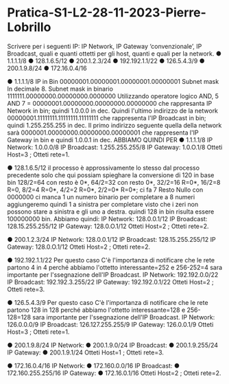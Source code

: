 # Pratica-S1-L2-28-11-2023-Pierre-Lobrillo
Scrivere per i seguenti IP: IP Network, IP Gateway ‘convenzionale’, IP Broadcast, quali e quanti ottetti per gli host, quanti e quali per la network. ● 1.1.1.1/8 ● 128.1.6.5/12 ● 200.1.2.3/24 ● 192.192.1.1/22 ● 126.5.4.3/9 ● 200.1.9.8/24 ● 172.16.0.4/16

● 1.1.1.1/8
IP in Bin 00000001.00000001.00000001.00000001
Subnet mask In decimale 8.
Subnet mask in binario 1111111.00000000.00000000.0000000
Utilizzando operatore logico AND, 5 AND 7 = 00000001.00000000.00000000.00000000 che rappresanta IP Network in bin; quindi 1.0.0.0 in dec.
Quindi l'ultimo indirizzo de la network 00000001.11111111.11111111.11111111 che rappresenta l'IP Broadcast in bin; quindi 1.255.255.255 in dec.
Il primo indirizzo seguente quella della network sarà 0000001.00000000.00000000.00000001 che rappresenta l'IP Gateway in bin e quindi 1.0.0.1 in dec.
ABBIAMO QUINDI PER ● 1.1.1.1/8
IP Network: 1.0.0.0/8
IP Broadcast: 1.255.255.255/8
IP Gateway: 1.0.O.1/8
Otteti Host=3 ; Otteti rete=1.


● 128.1.6.5/12
il processo è approssivamente lo stesso dal processo precedente solo che qui possiam spieghare la conversione di 120 in base bin
128/2=64 con resto è 0*, 64/2=32 con resto 0*, 32/2=16 R=0*, 16/2=8 R=0, 8/2=4 R=0*, 4/2=2 R=0*, 2/2=0* R=0*; ci fa 7 Resto Nullo con 0000000 ci 
manca 1 un numero binario per completare a 8 numeri aggiungeremo quindi 1 a sinistra per completare visto che i zeri non possono stare a sinistra e gli uno a destra. quindi 128 in bin risulta essere 100000000 bin.
Abbiamo quindi:
IP Network: 128.0.0.1/12
IP Broadcast: 128.15.255.255/12
IP Gateway: 128.0.O.1/12
Otteti Host=2 ; Otteti rete=2.


● 200.1.2.3/24
IP Network: 128.0.0.1/12
IP Broadcast: 128.15.255.255/12
IP Gateway: 128.0.O.1/12
Otteti Host=2 ; Otteti rete=2.


● 192.192.1.1/22
Per questo caso C'è l'importanza di notificare che le rete partono 4 in 4 perché abbiamo l'ottetto interessante=252 e 256-252=4 sara importante per l'ssegnazione dell'IP Broadcast.
IP Network: 192.192.0.0/22
IP Broadcast: 192.192.3.255/22
IP Gateway: 192.192.0.1/22
Otteti Host=2 ; Otteti rete=3.


● 126.5.4.3/9
Per questo caso C'è l'importanza di notificare che le rete partono 128 in 128 perché abbiamo l'ottetto interessante=128 e 256-128=128 sara importante per l'ssegnazione dell'IP Broadcast.
IP Network: 126.0.0.0/9
IP Broadcast: 126.127.255.255/9
IP Gateway: 126.0.0.1/9
Otteti Host=3 ; Otteti rete=1.


● 200.1.9.8/24
IP Network: ● 200.1.9.0/24
IP Broadcast: ● 200.1.9.255/24
IP Gateway: ● 200.1.9.1/24
Otteti Host=1 ; Otteti rete=3.


● 172.16.0.4/16
IP Network: ● 172.160.0.0/16
IP Broadcast: ● 172.160.255.255/16
IP Gateway: ● 172.16.0.1/16
Otteti Host=2 ; Otteti rete=2.
